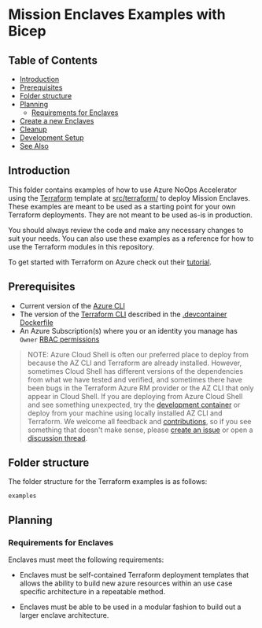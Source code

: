 # Mission Enclaves Examples with Bicep

## Table of Contents

- [Introduction](#introduction)
- [Prerequisites](#prerequisites)
- [Folder structure](#folder-structure)
- [Planning](#planning)
  - [Requirements for Enclaves](#requirements-for-enclaves)
- [Create a new Enclaves](#create-a-new-enclaves)
- [Cleanup](#cleanup)
- [Development Setup](#development-setup)
- [See Also](#see-also)

## Introduction

This folder contains examples of how to use Azure NoOps Accelerator using the [Terraform](https://www.terraform.io/) template at [src/terraform/](../src/terraform/) to deploy Mission Enclaves. These examples are meant to be used as a starting point for your own Terraform deployments. They are not meant to be used as-is in production.

You should always review the code and make any necessary changes to suit your needs. You can also use these examples as a reference for how to use the Terraform modules in this repository.

To get started with Terraform on Azure check out their [tutorial](https://learn.hashicorp.com/collections/terraform/azure-get-started/).

## Prerequisites

- Current version of the [Azure CLI](https://docs.microsoft.com/en-us/cli/azure/install-azure-cli)
- The version of the [Terraform CLI](https://www.terraform.io/downloads.html) described in the [.devcontainer Dockerfile](../.devcontainer/Dockerfile)
- An Azure Subscription(s) where you or an identity you manage has `Owner` [RBAC permissions](https://docs.microsoft.com/en-us/azure/role-based-access-control/built-in-roles#owner)

<!-- markdownlint-disable MD013 -->
> NOTE: Azure Cloud Shell is often our preferred place to deploy from because the AZ CLI and Terraform are already installed. However, sometimes Cloud Shell has different versions of the dependencies from what we have tested and verified, and sometimes there have been bugs in the Terraform Azure RM provider or the AZ CLI that only appear in Cloud Shell. If you are deploying from Azure Cloud Shell and see something unexpected, try the [development container](../.devcontainer) or deploy from your machine using locally installed AZ CLI and Terraform. We welcome all feedback and [contributions](../CONTRIBUTING.md), so if you see something that doesn't make sense, please [create an issue](https://github.com/Azure/NoOpsAccelerator/issues/new/choose) or open a [discussion thread](https://github.com/Azure/NoOpsAccelerator/discussions).
<!-- markdownlint-enable MD013 -->

## Folder structure

The folder structure for the Terraform examples is as follows:

```text
examples
```

## Planning

### Requirements for Enclaves

Enclaves must meet the following requirements:

- Enclaves must be self-contained Terraform deployment templates that allows the ability to build new azure resources within an use case specific architecture in a repeatable method.

- Enclaves must be able to be used in a modular fashion to build out a larger enclave architecture.
